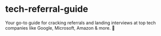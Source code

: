 # tech-referral-guide
Your go-to guide for cracking referrals and landing interviews at top tech companies like Google, Microsoft, Amazon &amp; more. 🚀
